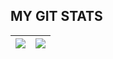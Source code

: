 ## MY GIT STATS

<img src="https://github-readme-stats.vercel.app/api?username=jungjun-Sung&&show_icons=true&count_private=true&theme=radical"/>|<img src="https://github-readme-streak-stats.herokuapp.com/?user=jungjun-Sung&theme=radical"/>|
|---|---|
